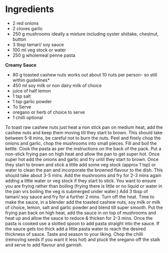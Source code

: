 # Ingredients
* 2 red onions
* 2 cloves garlic
* 250 g mushrooms ideally a mixture including oyster shiitake, chestnut, button
* 3 tbsp tamari/ soy sauce
* 100 ml veg stock or water
* 250 g wholemeal penne pasta

**Creamy Sauce**
* 80 g toasted cashew nuts works out about 10 nuts per person- so still within guidelines*
* 450 ml soy milk or non dairy milk of choice
* juice of half lemon
* 1 tsp salt
* 1 tsp garlic powder
* To Serve
* oregano or herb of choice to serve
* 1 chilli optional



To toast raw cashew nuts just heat a non stick pan on medium heat, add the cashew nuts and keep them moving till they start to brown. This should take between 5-8 mins, be careful not to burn the nuts.
Peel and finely chop the onions and garlic, chop the mushrooms into small pieces. Fill and boil the kettle. Cook the pasta as per the instructions on the back of the pack.
Put a non-stick frying pan on high heat and allow the pan to get super hot. Once super hot add the onions and garlic and fry until they start to brown. Once they start to brown and stick a little add some veg stock (approx 1 tsp) or water to clean the pan and incorporate the browned flavour to the dish. This should take about 3-5 mins.
Add the mushrooms and fry for 2-3 mins again adding a little water or veg stock if they start to stick. You want to ensure you are frying rather than boiling (frying there is little or no liquid or water in the pan vrs boiling the veg is submerged under water.) Add 3 tbsp of tamari/ soy sauce and fry for a further 2 mins. Turn off the heat.
Time to make the sauce, in a blender add the toasted cashew nuts, soy milk or milk of choice, lemon, salt and garlic powder and blend till super smooth.
Put the frying pan back on high heat, add the sauce in on top of mushrooms and heat up and allow the sauce to reduce & thicken for 2-3 mins.
Once the pasta is cooked use a slotted spoon to add pasta straight into the sauce.
If the sauce gets too thick add a little pasta water to reach the desired thickness of sauce. Taste and season to your liking.
Chop the chilli (removing seeds if you want it less hot) and pluck the oregano off the stalk and serve to add flavour and garnish.

